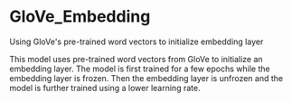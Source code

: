 # GloVe_Embedding
Using GloVe's pre-trained word vectors to initialize embedding layer

This model uses pre-trained word vectors from GloVe to initialize an embedding layer.  The model is first trained for a few epochs while the embedding layer is frozen.  Then the embedding layer is unfrozen and the model is further trained using a lower learning rate.
